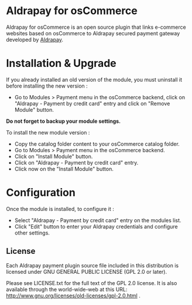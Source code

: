 # Aldrapay for osCommerce

Aldrapay for osCommerce is an open source plugin that links e-commerce websites based on osCommerce to Aldrapay secured payment gateway developed by [Aldrapay](https://www.aldrapay.com/).

# Installation & Upgrade

If you already installed an old version of the module, you must uninstall it before installing the new version :

- Go to Modules > Payment menu in the osCommerce backend, click on "Aldrapay - Payment by credit card" entry and click on "Remove Module" button. 

**Do not forget to backup your module settings.**

To install the new module version :

- Copy the catalog folder content to your osCommerce catalog folder.
- Go to Modules > Payment menu in the osCommerce backend.
- Click on "Install Module" button.
- Click on "Aldrapay - Payment by credit card" entry.
- Click now on the "Install Module" button.

# Configuration

Once the module is installed, to configure it : 

- Select "Aldrapay - Payment by credit card" entry on the modules list.
- Click "Edit" button to enter your Aldrapay credentials and configure other settings.

## License

Each Aldrapay payment plugin source file included in this distribution is licensed under GNU GENERAL PUBLIC LICENSE (GPL 2.0 or later).

Please see LICENSE.txt for the full text of the GPL 2.0 license. It is also available through the world-wide-web at this URL: http://www.gnu.org/licenses/old-licenses/gpl-2.0.html .
